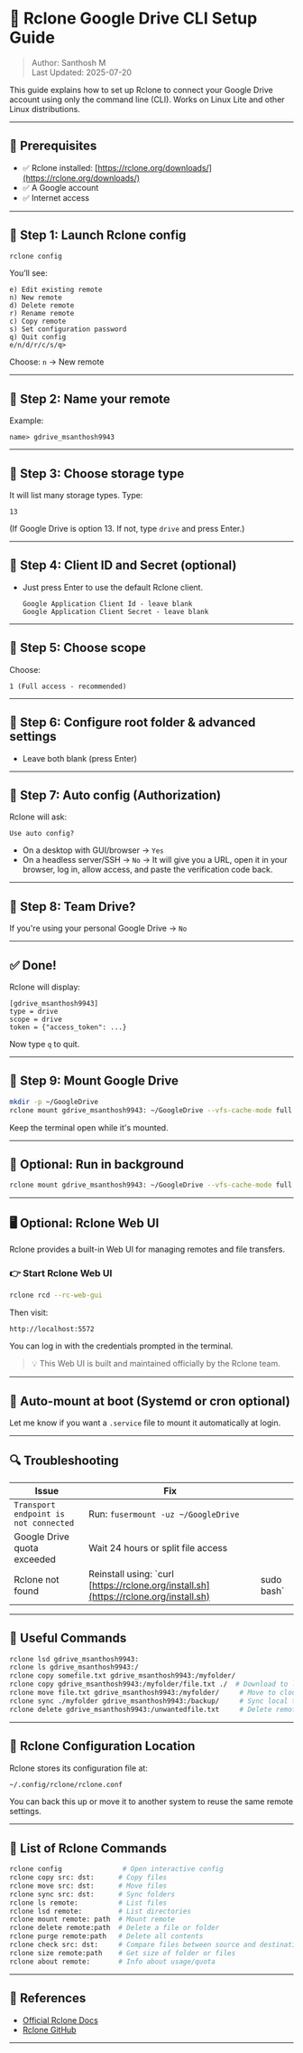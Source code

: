 # 📂 Rclone Google Drive CLI Setup Guide

> Author: Santhosh M  
> Last Updated: 2025-07-20

This guide explains how to set up Rclone to connect your Google Drive account using only the command line (CLI). Works on Linux Lite and other Linux distributions.

---

## 🔧 Prerequisites

* ✅ Rclone installed: [https://rclone.org/downloads/](https://rclone.org/downloads/)
* ✅ A Google account
* ✅ Internet access

---

## 📌 Step 1: Launch Rclone config

```bash
rclone config
````

You’ll see:

```
e) Edit existing remote
n) New remote
d) Delete remote
r) Rename remote
c) Copy remote
s) Set configuration password
q) Quit config
e/n/d/r/c/s/q>
```

Choose: `n` → New remote

---

## 📌 Step 2: Name your remote

Example:

```text
name> gdrive_msanthosh9943
```

---

## 📌 Step 3: Choose storage type

It will list many storage types. Type:

```text
13
```

(If Google Drive is option 13. If not, type `drive` and press Enter.)

---

## 📌 Step 4: Client ID and Secret (optional)

* Just press Enter to use the default Rclone client.

  ```
  Google Application Client Id - leave blank  
  Google Application Client Secret - leave blank
  ```

---

## 📌 Step 5: Choose scope

Choose:

```text
1 (Full access - recommended)
```

---

## 📌 Step 6: Configure root folder & advanced settings

* Leave both blank (press Enter)

---

## 📌 Step 7: Auto config (Authorization)

Rclone will ask:

```
Use auto config?
```

* On a desktop with GUI/browser → `Yes`
* On a headless server/SSH → `No`
  → It will give you a URL, open it in your browser, log in, allow access, and paste the verification code back.

---

## 📌 Step 8: Team Drive?

If you're using your personal Google Drive → `No`

---

## ✅ Done!

Rclone will display:

```text
[gdrive_msanthosh9943]
type = drive
scope = drive
token = {"access_token": ...}
```

Now type `q` to quit.

---

## 📂 Step 9: Mount Google Drive

```bash
mkdir -p ~/GoogleDrive
rclone mount gdrive_msanthosh9943: ~/GoogleDrive --vfs-cache-mode full
```

Keep the terminal open while it's mounted.

---

## 🧠 Optional: Run in background

```bash
rclone mount gdrive_msanthosh9943: ~/GoogleDrive --vfs-cache-mode full &
```

---

## 🖥️ Optional: Rclone Web UI

Rclone provides a built-in Web UI for managing remotes and file transfers.

### 👉 Start Rclone Web UI

```bash
rclone rcd --rc-web-gui
```

Then visit:

```
http://localhost:5572
```

You can log in with the credentials prompted in the terminal.

> 💡 This Web UI is built and maintained officially by the Rclone team.

---

## 🚀 Auto-mount at boot (Systemd or cron optional)

Let me know if you want a `.service` file to mount it automatically at login.

---

## 🔍 Troubleshooting

| Issue                                 | Fix                                                                                    |             |
| ------------------------------------- | -------------------------------------------------------------------------------------- | ----------- |
| `Transport endpoint is not connected` | Run: `fusermount -uz ~/GoogleDrive`                                                    |             |
| Google Drive quota exceeded           | Wait 24 hours or split file access                                                     |             |
| Rclone not found                      | Reinstall using: \`curl [https://rclone.org/install.sh](https://rclone.org/install.sh) | sudo bash\` |

---

## 🔗 Useful Commands

```bash
rclone lsd gdrive_msanthosh9943:
rclone ls gdrive_msanthosh9943:/
rclone copy somefile.txt gdrive_msanthosh9943:/myfolder/
rclone copy gdrive_msanthosh9943:/myfolder/file.txt ./  # Download to local
rclone move file.txt gdrive_msanthosh9943:/myfolder/     # Move to cloud
rclone sync ./myfolder gdrive_msanthosh9943:/backup/     # Sync local to cloud
rclone delete gdrive_msanthosh9943:/unwantedfile.txt     # Delete remote file
```

---

## 📁 Rclone Configuration Location

Rclone stores its configuration file at:

```bash
~/.config/rclone/rclone.conf
```

You can back this up or move it to another system to reuse the same remote settings.

---

## 📅 List of Rclone Commands

```bash
rclone config               # Open interactive config
rclone copy src: dst:      # Copy files
rclone move src: dst:      # Move files
rclone sync src: dst:      # Sync folders
rclone ls remote:          # List files
rclone lsd remote:         # List directories
rclone mount remote: path  # Mount remote
rclone delete remote:path  # Delete a file or folder
rclone purge remote:path   # Delete all contents
rclone check src: dst:     # Compare files between source and destination
rclone size remote:path    # Get size of folder or files
rclone about remote:       # Info about usage/quota
```

---

## 📌 References

* [Official Rclone Docs](https://rclone.org/drive/)
* [Rclone GitHub](https://github.com/rclone/rclone)

---
